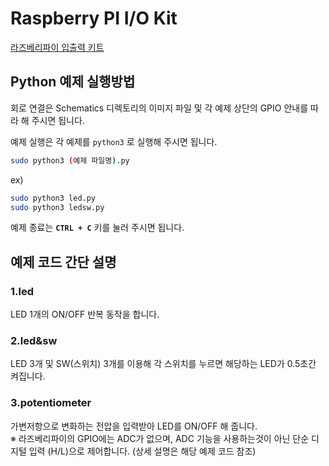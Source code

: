 # Raspberry PI I/O Kit  

[라즈베리파이 입출력 키트](https://www.eleparts.co.kr/EPXDTWPM)  

## Python 예제 실행방법  

회로 연결은 Schematics 디렉토리의 이미지 파일 및 각 예제 상단의 GPIO 안내를 따라 해 주시면 됩니다.  

예제 실행은 각 예제를 `python3` 로 실행해 주시면 됩니다.

```bash
sudo python3 (예제 파일명).py
```

ex)

```bash
sudo python3 led.py
sudo python3 ledsw.py
```

예제 종료는 **`CTRL + C`** 키를 눌러 주시면 됩니다.

## 예제 코드 간단 설명  

### 1.led  

LED 1개의 ON/OFF 반복 동작을 합니다.  

### 2.led&sw  

LED 3개 및 SW(스위치) 3개를 이용해 각 스위치를 누르면 해당하는 LED가 0.5초간 켜집니다.  

### 3.potentiometer  

가변저항으로 변화하는 전압을 입력받아 LED를 ON/OFF 해 줍니다.  
※ 라즈베리파이의 GPIO에는 ADC가 없으며, ADC 기능을 사용하는것이 아닌 단순 디지털 입력 (H/L)으로 제어합니다. (상세 설명은 해당 예제 코드 참조)  
